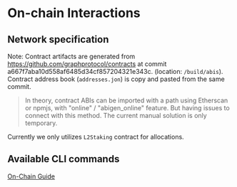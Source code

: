 # On-chain Interactions

## Network specification

Note: Contract artifacts are generated from https://github.com/graphprotocol/contracts at commit a667f7aba10d558af6485d34cf857204321e343c. (location: `/build/abis`). Contract address book (`addresses.jon`) is copy and pasted from the same commit.

> In theory, contract ABIs can be imported with a path using Etherscan or npmjs, with "online" / "abigen_online" feature. But having issues to connect with this method. The current manual solution is only temporary.

Currently we only utilizes `L2Staking` contract for allocations.

## Available CLI commands

[On-Chain Guide](onchain_guide.md)
